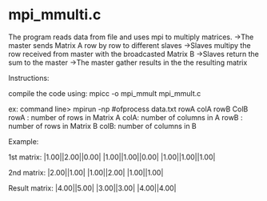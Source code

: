 # mpi_mmulti.c

The program reads data from file and uses mpi to multiply matrices.
 ->The master sends Matrix A row by row to different slaves
 ->Slaves multipy the row received from master with the broadcasted Matrix B
 ->Slaves return the sum to the master
 ->The master gather results in the the resulting matrix

Instructions:

compile the code using: mpicc -o mpi_mmult mpi_mmult.c

ex: command line> mpirun -np #ofprocess <nameofyourprogram> data.txt rowA colA rowB ColB
rowA : number of rows in Matrix A
colA: number of columns in A
rowB : number of rows in Matrix B
colB: number of columns in B

Example:

1st matrix:
|1.00||2.00||0.00|
|1.00||1.00||0.00|
|1.00||1.00||1.00|

2nd matrix:
|2.00||1.00|
|1.00||2.00|
|1.00||1.00|

Result matrix:
|4.00||5.00|
|3.00||3.00|
|4.00||4.00|
